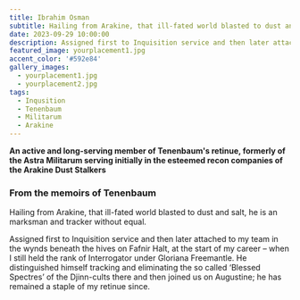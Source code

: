 ```yaml
---
title: Ibrahim Osman
subtitle: Hailing from Arakine, that ill-fated world blasted to dust and salt, he is an marksman and tracker without equal.
date: 2023-09-29 10:00:00
description: Assigned first to Inquisition service and then later attached to my team in the wynds beneath the hives on Fafnir Halt, at the start of my career – when I still held the rank of Interrogator…
featured_image: yourplacement1.jpg
accent_color: '#592e84'
gallery_images:
  - yourplacement1.jpg
  - yourplacement2.jpg
tags:
  - Inqusition
  - Tenenbaum
  - Militarum
  - Arakine
---
```


**An active and long-serving member of Tenenbaum's retinue, formerly of the Astra Militarum serving initially in the esteemed recon companies of the Arakine Dust Stalkers**

### From the memoirs of Tenenbaum
Hailing from Arakine, that ill-fated world blasted to dust and salt, he is an marksman and tracker without equal.

Assigned first to Inquisition service and then later attached to my team in the wynds beneath the hives on Fafnir Halt, at the start of my career – when I still held the rank of Interrogator under Gloriana Freemantle. He distinguished himself tracking and eliminating the so called ‘Blessed Spectres’ of the Djinn-cults there and then joined us on Augustine; he has remained a staple of my retinue since.